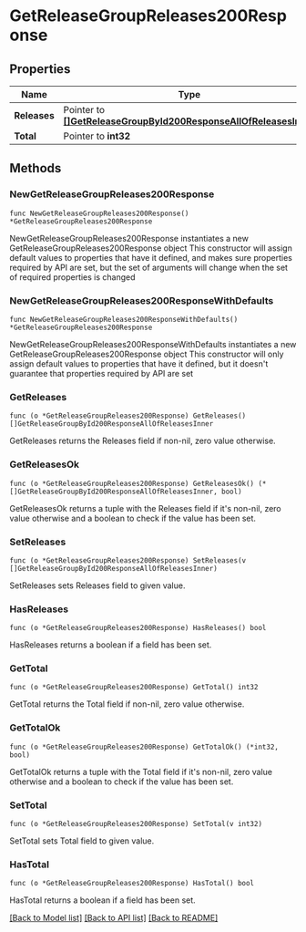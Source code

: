 # GetReleaseGroupReleases200Response

## Properties

Name | Type | Description | Notes
------------ | ------------- | ------------- | -------------
**Releases** | Pointer to [**[]GetReleaseGroupById200ResponseAllOfReleasesInner**](GetReleaseGroupById200ResponseAllOfReleasesInner.md) |  | [optional] 
**Total** | Pointer to **int32** |  | [optional] 

## Methods

### NewGetReleaseGroupReleases200Response

`func NewGetReleaseGroupReleases200Response() *GetReleaseGroupReleases200Response`

NewGetReleaseGroupReleases200Response instantiates a new GetReleaseGroupReleases200Response object
This constructor will assign default values to properties that have it defined,
and makes sure properties required by API are set, but the set of arguments
will change when the set of required properties is changed

### NewGetReleaseGroupReleases200ResponseWithDefaults

`func NewGetReleaseGroupReleases200ResponseWithDefaults() *GetReleaseGroupReleases200Response`

NewGetReleaseGroupReleases200ResponseWithDefaults instantiates a new GetReleaseGroupReleases200Response object
This constructor will only assign default values to properties that have it defined,
but it doesn't guarantee that properties required by API are set

### GetReleases

`func (o *GetReleaseGroupReleases200Response) GetReleases() []GetReleaseGroupById200ResponseAllOfReleasesInner`

GetReleases returns the Releases field if non-nil, zero value otherwise.

### GetReleasesOk

`func (o *GetReleaseGroupReleases200Response) GetReleasesOk() (*[]GetReleaseGroupById200ResponseAllOfReleasesInner, bool)`

GetReleasesOk returns a tuple with the Releases field if it's non-nil, zero value otherwise
and a boolean to check if the value has been set.

### SetReleases

`func (o *GetReleaseGroupReleases200Response) SetReleases(v []GetReleaseGroupById200ResponseAllOfReleasesInner)`

SetReleases sets Releases field to given value.

### HasReleases

`func (o *GetReleaseGroupReleases200Response) HasReleases() bool`

HasReleases returns a boolean if a field has been set.

### GetTotal

`func (o *GetReleaseGroupReleases200Response) GetTotal() int32`

GetTotal returns the Total field if non-nil, zero value otherwise.

### GetTotalOk

`func (o *GetReleaseGroupReleases200Response) GetTotalOk() (*int32, bool)`

GetTotalOk returns a tuple with the Total field if it's non-nil, zero value otherwise
and a boolean to check if the value has been set.

### SetTotal

`func (o *GetReleaseGroupReleases200Response) SetTotal(v int32)`

SetTotal sets Total field to given value.

### HasTotal

`func (o *GetReleaseGroupReleases200Response) HasTotal() bool`

HasTotal returns a boolean if a field has been set.


[[Back to Model list]](../README.md#documentation-for-models) [[Back to API list]](../README.md#documentation-for-api-endpoints) [[Back to README]](../README.md)


